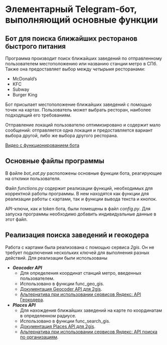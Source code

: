 # Элементарный Telegram-бот, выполняющий основные функции
## Бот для поиска ближайших ресторанов быстрого питания

Программа производит поиск ближайших заведений по отправленному пользователем местоположению или названию станции метро в СПб. Также она предоставляет выбор между _четырьмя_ ресторанами:
 + McDonald’s
 + KFC
 + Subway
 + Burger King
 
Бот присылает местоположение ближайших заведений с помощью точек на картах. Пользователь может выбрать ресторан, наиболее подходящий его требованиям.  

Отправление локаций пользователю оптимизировано и содержит мало сообщений: отправляется одна локация и предоставляется вариант выбора другой, либо же выбора другого ресторана. 

[Видео с функционированием бота](https://drive.google.com/file/d/1--etGkIuulyfVxT6oECJTEflRvLrKDIb/view?usp=sharing)

## Основные файлы программы

В файле _bot_eat.py_ расположены основные функции бота, реагирующие на отклики пользователя. 

Файл _functions.py_ содержит реализации функций, необходимых для корректной работы программы. В нем находятся как функции для реализации работы с картами, так и функции вывода текста и кнопок. 

API-ключи, как и token бота, были помещены в файл _config.py_. Для запуска программы необходимо добавить индивидуальные данные в этот файл.

## Реализация поиска заведений и геокодера 

Работа с картами была реализована с помощью сервиса _2gis_. Он не требует подключения нескольких ключей для выполнения разных действий. Для реализации были использованы
+ _**Geocoder API**_
    - Для определения координат станций метро, введенных пользователем. 
    - Использовано в функции func_geo_gis.
    - [Документация Geocoder API для 2gis](https://docs.2gis.com/ru/api/search/geocoder/overview).
    - [Альтернатива при использовании сервисов Яндекс: API Геокодера](https://yandex.ru/dev/maps/geocoder/doc/desc/concepts/about.html).
+ _**Places API**_ 
    - Для нахождения ближайших заведений на карте по координатам в определенном радиусе. 
    - Использовано в функции func_search_gis.
    - [Документация Places API для 2gis](https://docs.2gis.com/ru/api/search/places/overview).
    - [Альтернатива при использовании сервисов Яндекс: API поиска по организациям](https://yandex.ru/dev/maps/geosearch/doc/concepts/about.html).
